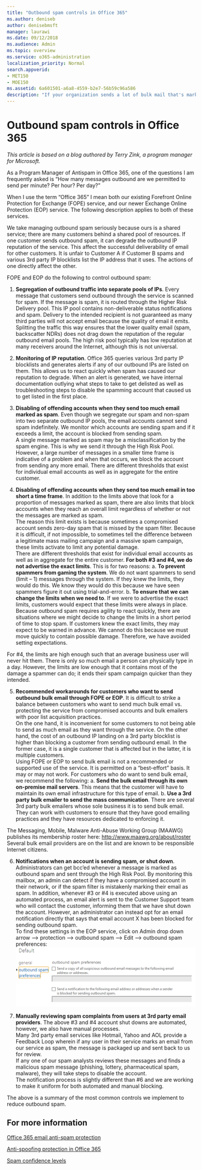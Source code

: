 ```yaml
---
title: "Outbound spam controls in Office 365"
ms.author: deniseb
author: denisebmsft
manager: laurawi
ms.date: 09/12/2018
ms.audience: Admin
ms.topic: overview
ms.service: o365-administration
localization_priority: Normal
search.appverid:
- MET150
- MOE150
ms.assetid: 6a601501-a6a8-4559-b2e7-56b59c96a586
description: "If your organization sends a lot of bulk mail that's marked as spam, you could get blocked from sending email with Office 365. Read this article to learn more about why this happens and what you can do about it."
---
```


# Outbound spam controls in Office 365

*This article is based on a blog authored by Terry Zink, a program manager for Microsoft.*

As a Program Manager of Antispam in Office 365, one of the questions I am frequently asked is “How many messages outbound are we permitted to send per minute? Per hour? Per day?”

When I use the term “Office 365” I mean both our existing Forefront Online Protection for Exchange (FOPE) service, and our newer Exchange Online Protection (EOP) service. The following description applies to both of these services.

We take managing outbound spam seriously because ours is a shared service; there are many customers behind a shared pool of resources. If one customer sends outbound spam, it can degrade the outbound IP reputation of the service. This affect the successful deliverability of email for other customers. It is unfair to Customer A if Customer B spams and various 3rd party IP blocklists list the IP address that it uses. The actions of one directly affect the other.

FOPE and EOP do the following to control outbound spam: 

1. **Segregation of outbound traffic into separate pools of IPs**. Every message that customers send outbound through the service is scanned for spam. If the message is spam, it is routed through the Higher Risk Delivery pool. This IP pool contains non-deliverable status notifications and spam. Delivery to the intended recipient is not guaranteed as many third parties will not accept email because the quality of email it emits.<br/>Splitting the traffic this way ensures that the lower quality email (spam, backscatter NDRs) does not drag down the reputation of the regular outbound email pools. The high risk pool typically has low reputation at many receivers around the Internet, although this is not universal. 

2. **Monitoring of IP reputation**. Office 365 queries various 3rd party IP blocklists and generates alerts if any of our outbound IPs are listed on them. This allows us to react quickly when spam has caused our reputation to degrade. When an alert is generated, we have internal documentation outlying what steps to take to get delisted as well as troubleshooting steps to disable the spamming account that caused us to get listed in the first place. 

3. **Disabling of offending accounts when they send too much email marked as spam**. Even though we segregate our spam and non-spam into two separate outbound IP pools,  the email accounts cannot send spam indefinitely. We monitor which accounts are sending spam and if it exceeds a limit, the account is blocked from sending spam.<br/>A single message marked as spam may be a misclassification by the spam engine. This is why we send it through the High Risk Pool. However, a large number of messages in a smaller time frame is indicative of a problem and when that occurs, we block the account from sending any more email. 
There are different thresholds that exist for individual email accounts as well as in aggregate for the entire customer. 

4. **Disabling of offending accounts when they send too much email in too short a time frame**. In addition to the limits above that look for a proportion of messages marked as spam, there are also limits that block accounts when they reach an overall limit regardless of whether or not the messages are marked as spam.<br/>The reason this limit exists is because sometimes a compromised account sends zero-day spam that is missed by the spam filter. Because it is difficult, if not impossible, to sometimes tell the difference between a legitimate mass mailing campaign and a massive spam campaign, these limits activate to limit any potential damage.<br/>There are different thresholds that exist for individual email accounts as well as in aggregate for the entire customer. 
**For both #3 and #4, we do not advertise the exact limits**. This is for two reasons: 
    a. **To prevent spammers from gaming the system**. We do not want spammers to send (limit – 1) messages through the system. If they knew the limits, they would do this. We know they would do this because we have seen spammers figure it out using trial-and-error. 
    b. **To ensure that we can change the limits when we need to**. If we were to advertise the exact limits, customers would expect that these limits were always in place. Because outbound spam requires agility to react quickly, there are situations where we might decide to change the limits in a short period of time to stop spam. If customers knew the exact limits, they may expect to be warned in advance. We cannot do this because we must move quickly to contain possible damage. Therefore, we have avoided setting expectations.

For #4, the limits are high enough such that an average business user will never hit them. There is only so much email a person can physically type in a day. However, the limits are low enough that it contains most of the damage a spammer can do; it ends their spam campaign quicker than they intended. 

5. **Recommended workarounds for customers who want to send outbound bulk email through FOPE or EOP**. It is difficult to strike a balance between customers who want to send much bulk email vs. protecting the service from compromised accounts and bulk emailers with poor list acquisition practices.<br/>On the one hand, it is inconvenient for some customers to not being able to send as much email as they want through the service. On the other hand, the cost of an outbound IP landing on a 3rd party blocklist is higher than blocking a customer from sending outbound email. In the former case, it is a single customer that is affected  but in the latter, it is multiple customers.<br/>Using FOPE or EOP to send bulk email is not a recommended or supported use of the service. It is permitted on a “best-effort” basis. It may or may not work. For customers who do want to send bulk email, we recommend the following: 
    a. **Send the bulk email through its own on-premise mail servers**. This means that the customer will have to maintain its own email infrastructure for this type of email. 
    b. **Use a 3rd party bulk emailer to send the mass communication**. There are several 3rd party bulk emailers whose sole business it is to send bulk email. They can work with customers to ensure that they have good emailing practices and they have resources dedicated to enforcing it. 

The Messaging, Mobile, Malware Anti-Abuse Working Group (MAAWG) publishes its membership roster here: http://www.maawg.org/about/roster 
Several bulk email providers are on the list and are known to be responsible Internet citizens. 

6. **Notifications when an account is sending spam, or shut down**. Administrators can get bcc’ed whenever a message is marked as outbound spam and sent through the High Risk Pool. By monitoring this mailbox, an admin can detect if they have a compromised account in their network, or if the spam filter is mistakenly marking their email as spam. 
In addition, whenever #3 or #4 is executed above using an automated process, an email alert is sent to the Customer Support team who will contact the customer, informing them that we have shut down the account. However, an administrator can instead opt for an email notification directly that says that email account X has been blocked for sending outbound spam.<br/>To find these settings in the EOP service, click on Admin drop down arrow –> protection –> outbound spam –> Edit –> outbound spam preferences:<br/>![outbound spam preferences](media/outboundspampreferences.png)<br/> 
 
7. **Manually reviewing spam complaints from users at 3rd party email providers**. The above #3 and #4 account shut downs are automated, however, we also have manual processes.<br/>Many 3rd party email services like Hotmail, Yahoo and AOL provide a Feedback Loop wherein if any user in their service marks an email from our service as spam, the message is packaged up and sent back to us for review.<br/>If any one of our spam analysts reviews these messages and finds a malicious spam message (phishing, lottery, pharmaceutical spam, malware), they will take steps to disable the account.<br/>The notification process is slightly different than #6 and we are working to make it uniform for both automated and manual blocking.

The above is a summary of the most common controls we implement to reduce outbound spam.
  
## For more information

[Office 365 email anti-spam protection](anti-spam-protection.md)

[Anti-spoofing protection in Office 365](anti-spoofing-protection.md)

[Spam confidence levels](spam-confidence-levels.md)
